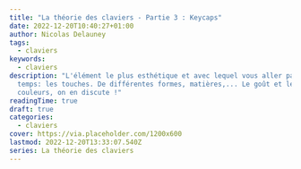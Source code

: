 ```yaml
---
title: "La théorie des claviers - Partie 3 : Keycaps"
date: 2022-12-20T10:40:27+01:00
author: Nicolas Delauney
tags:
  - claviers
keywords:
  - claviers
description: "L'élément le plus esthétique et avec lequel vous aller passer le plus de
  temps: les touches. De différentes formes, matières,... Le goût et les
  couleurs, on en discute !"
readingTime: true
draft: true
categories:
  - claviers
cover: https://via.placeholder.com/1200x600
lastmod: 2022-12-20T13:33:07.540Z
series: La théorie des claviers
---
```

